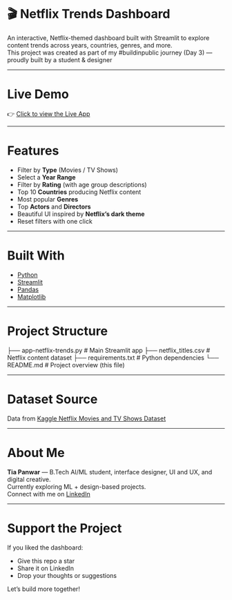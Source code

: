 # 🎬 Netflix Trends Dashboard

An interactive, Netflix-themed dashboard built with Streamlit to explore content trends across years, countries, genres, and more.  
This project was created as part of my #buildinpublic journey (Day 3) — proudly built by a student & designer 

---

# Live Demo

👉 [Click to view the Live App](https://tia0016-netflix-trends-dashboard.streamlit.app)

---

# Features

-  Filter by **Type** (Movies / TV Shows)
-  Select a **Year Range**
-  Filter by **Rating** (with age group descriptions)
-  Top 10 **Countries** producing Netflix content
-  Most popular **Genres**
-  Top **Actors** and  **Directors**
-  Beautiful UI inspired by **Netflix’s dark theme**
-  Reset filters with one click

---

# Built With

- [Python](https://www.python.org/)
- [Streamlit](https://streamlit.io/)
- [Pandas](https://pandas.pydata.org/)
- [Matplotlib](https://matplotlib.org/)

---

# Project Structure
├── app-netflix-trends.py # Main Streamlit app
├── netflix_titles.csv # Netflix content dataset
├── requirements.txt # Python dependencies
└── README.md # Project overview (this file)


---

# Dataset Source

Data from [Kaggle Netflix Movies and TV Shows Dataset](https://www.kaggle.com/datasets/shivamb/netflix-shows)

---

# About Me

**Tia Panwar** — B.Tech AI/ML student, interface designer, UI and UX, and digital creative.  
Currently exploring ML + design-based projects.  
Connect with me on [LinkedIn](https://www.linkedin.com/in/tia-panwar-5a6aa0293/) 

---

# Support the Project

If you liked the dashboard:
-  Give this repo a star
-  Share it on LinkedIn
-  Drop your thoughts or suggestions

Let’s build more together!


